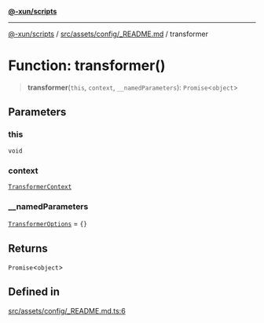[**@-xun/scripts**](../../../../../README.md)

***

[@-xun/scripts](../../../../../README.md) / [src/assets/config/\_README.md](../README.md) / transformer

# Function: transformer()

> **transformer**(`this`, `context`, `__namedParameters`): `Promise`\<`object`\>

## Parameters

### this

`void`

### context

[`TransformerContext`](../../../type-aliases/TransformerContext.md)

### \_\_namedParameters

[`TransformerOptions`](../../../type-aliases/TransformerOptions.md) = `{}`

## Returns

`Promise`\<`object`\>

## Defined in

[src/assets/config/\_README.md.ts:6](https://github.com/Xunnamius/xscripts/blob/12020afea79f1ec674174f8cb4103ac0b46875c5/src/assets/config/_README.md.ts#L6)
